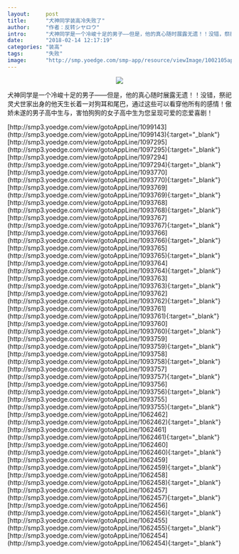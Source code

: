 ```yaml
---
layout:     post
title:      "犬神同学装高冷失败了"
author:     "作者：反转シヤロウ"
intro:      "犬神同学是一个冷峻十足的男子——但是，他的真心随时展露无遗！！没错，祭祀灵犬世家出身的他天生长着一对狗耳和尾巴，通过这些可以看穿他所有的感情！傲娇未遂的男子高中生与，害怕狗狗的女子高中生为您呈现可爱的恋爱喜剧！"
date:       "2018-02-14 12:17:19"
categories: "装高"
tags:       "失败"
image:      "http://smp.yoedge.com/smp-app/resource/viewImage/1002105appline.png"
---
```

<div style="text-align: center">
<p><img src="http://smp.yoedge.com/smp-app/resource/viewImage/1002105appline.png"/></p>
</div>
<p class="post-meta">
<span>犬神同学是一个冷峻十足的男子——但是，他的真心随时展露无遗！！没错，祭祀灵犬世家出身的他天生长着一对狗耳和尾巴，通过这些可以看穿他所有的感情！傲娇未遂的男子高中生与，害怕狗狗的女子高中生为您呈现可爱的恋爱喜剧！</span>
</p>
[http://smp3.yoedge.com/view/gotoAppLine/1099143](http://smp3.yoedge.com/view/gotoAppLine/1099143){:target="_blank"}
[http://smp3.yoedge.com/view/gotoAppLine/1097295](http://smp3.yoedge.com/view/gotoAppLine/1097295){:target="_blank"}
[http://smp3.yoedge.com/view/gotoAppLine/1097294](http://smp3.yoedge.com/view/gotoAppLine/1097294){:target="_blank"}
[http://smp3.yoedge.com/view/gotoAppLine/1093770](http://smp3.yoedge.com/view/gotoAppLine/1093770){:target="_blank"}
[http://smp3.yoedge.com/view/gotoAppLine/1093769](http://smp3.yoedge.com/view/gotoAppLine/1093769){:target="_blank"}
[http://smp3.yoedge.com/view/gotoAppLine/1093768](http://smp3.yoedge.com/view/gotoAppLine/1093768){:target="_blank"}
[http://smp3.yoedge.com/view/gotoAppLine/1093767](http://smp3.yoedge.com/view/gotoAppLine/1093767){:target="_blank"}
[http://smp3.yoedge.com/view/gotoAppLine/1093766](http://smp3.yoedge.com/view/gotoAppLine/1093766){:target="_blank"}
[http://smp3.yoedge.com/view/gotoAppLine/1093765](http://smp3.yoedge.com/view/gotoAppLine/1093765){:target="_blank"}
[http://smp3.yoedge.com/view/gotoAppLine/1093764](http://smp3.yoedge.com/view/gotoAppLine/1093764){:target="_blank"}
[http://smp3.yoedge.com/view/gotoAppLine/1093763](http://smp3.yoedge.com/view/gotoAppLine/1093763){:target="_blank"}
[http://smp3.yoedge.com/view/gotoAppLine/1093762](http://smp3.yoedge.com/view/gotoAppLine/1093762){:target="_blank"}
[http://smp3.yoedge.com/view/gotoAppLine/1093761](http://smp3.yoedge.com/view/gotoAppLine/1093761){:target="_blank"}
[http://smp3.yoedge.com/view/gotoAppLine/1093760](http://smp3.yoedge.com/view/gotoAppLine/1093760){:target="_blank"}
[http://smp3.yoedge.com/view/gotoAppLine/1093759](http://smp3.yoedge.com/view/gotoAppLine/1093759){:target="_blank"}
[http://smp3.yoedge.com/view/gotoAppLine/1093758](http://smp3.yoedge.com/view/gotoAppLine/1093758){:target="_blank"}
[http://smp3.yoedge.com/view/gotoAppLine/1093757](http://smp3.yoedge.com/view/gotoAppLine/1093757){:target="_blank"}
[http://smp3.yoedge.com/view/gotoAppLine/1093756](http://smp3.yoedge.com/view/gotoAppLine/1093756){:target="_blank"}
[http://smp3.yoedge.com/view/gotoAppLine/1093755](http://smp3.yoedge.com/view/gotoAppLine/1093755){:target="_blank"}
[http://smp3.yoedge.com/view/gotoAppLine/1062462](http://smp3.yoedge.com/view/gotoAppLine/1062462){:target="_blank"}
[http://smp3.yoedge.com/view/gotoAppLine/1062461](http://smp3.yoedge.com/view/gotoAppLine/1062461){:target="_blank"}
[http://smp3.yoedge.com/view/gotoAppLine/1062460](http://smp3.yoedge.com/view/gotoAppLine/1062460){:target="_blank"}
[http://smp3.yoedge.com/view/gotoAppLine/1062459](http://smp3.yoedge.com/view/gotoAppLine/1062459){:target="_blank"}
[http://smp3.yoedge.com/view/gotoAppLine/1062458](http://smp3.yoedge.com/view/gotoAppLine/1062458){:target="_blank"}
[http://smp3.yoedge.com/view/gotoAppLine/1062457](http://smp3.yoedge.com/view/gotoAppLine/1062457){:target="_blank"}
[http://smp3.yoedge.com/view/gotoAppLine/1062456](http://smp3.yoedge.com/view/gotoAppLine/1062456){:target="_blank"}
[http://smp3.yoedge.com/view/gotoAppLine/1062455](http://smp3.yoedge.com/view/gotoAppLine/1062455){:target="_blank"}
[http://smp3.yoedge.com/view/gotoAppLine/1062454](http://smp3.yoedge.com/view/gotoAppLine/1062454){:target="_blank"}


